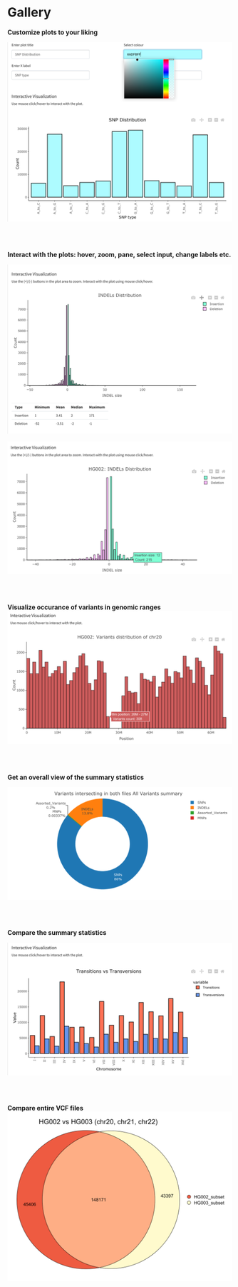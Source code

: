 # Gallery

**Customize plots to your liking**

![Customize_your_plot](img/colour_change_plot.png)

<br>
<br>

**Interact with the plots: hover, zoom, pane, select input, change labels etc.**

![plot_interaction](img/indel_size_plot.png)

![plot_interaction](img/indel_size_screenshot.png)

<br>
<br>

**Visualize occurance of variants in genomic ranges**
![genomic_range_histogram](img/variant_count_screenshot.png)

<br>
<br>

**Get an overall view of the summary statistics**

![Overall_summary](img/donut_plot.png)


<br>
<br>

**Compare the summary statistics**

![Compare_statistics](img/summary_comparison_plot.png)

<br>
<br>



**Compare entire VCF files**
![venn_diagram](img/venn_screenshot.png)

<br>
<br>

